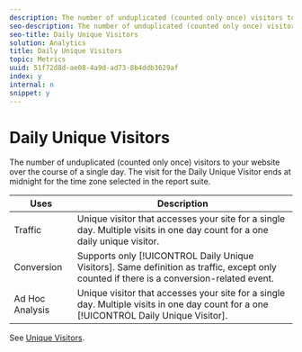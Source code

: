 ```yaml
---
description: The number of unduplicated (counted only once) visitors to your website over the course of a single day. The visit for the Daily Unique Visitor ends at midnight for the time zone selected in the report suite.
seo-description: The number of unduplicated (counted only once) visitors to your website over the course of a single day. The visit for the Daily Unique Visitor ends at midnight for the time zone selected in the report suite.
seo-title: Daily Unique Visitors
solution: Analytics
title: Daily Unique Visitors
topic: Metrics
uuid: 51f72d8d-ae08-4a9d-ad73-8b4ddb3629af
index: y
internal: n
snippet: y
---
```


# Daily Unique Visitors

The number of unduplicated (counted only once) visitors to your website over the course of a single day. The visit for the Daily Unique Visitor ends at midnight for the time zone selected in the report suite.

|  Uses  | Description  |
|---|---|
|  Traffic  | Unique visitor that accesses your site for a single day. Multiple visits in one day count for a one daily unique visitor.  |
|  Conversion  |Supports only [!UICONTROL Daily Unique Visitors]. Same definition as traffic, except only counted if there is a conversion-related event.  |
|  Ad Hoc Analysis  |Unique visitor that accesses your site for a single day. Multiple visits in one day count for a one [!UICONTROL Daily Unique Visitor].  |

See [Unique Visitors](../../c_variables/c_metrics/metrics_unique_visitors.md#concept_9B3F44A4EA4E4F178FF164EF9694F88E). 
